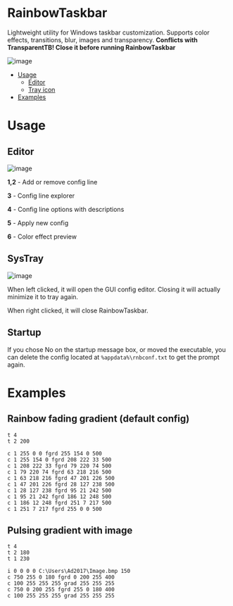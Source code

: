 # RainbowTaskbar
Lightweight utility for Windows taskbar customization. Supports color effects, transitions, blur, images and transparency.
**Conflicts with TransparentTB! Close it before running RainbowTaskbar**


![image](https://user-images.githubusercontent.com/39013925/127749893-c171da6b-6dc3-4539-8ccb-9f54dc2675cf.png)

- [Usage](#usage)
   - [Editor](#editor)
   - [Tray icon](#systray)
- [Examples](#examples)

# Usage
## Editor
![image](https://user-images.githubusercontent.com/39013925/136743214-a4355570-f94e-41d1-b482-c5c87706ec77.png)

**1,2** - Add or remove config line

**3** - Config line explorer

**4** - Config line options with descriptions

**5** - Apply new config

**6** - Color effect preview


## SysTray
![image](https://user-images.githubusercontent.com/39013925/136702026-0333b00b-5af4-4014-9868-a092ef89acfd.png)

When left clicked, it will open the GUI config editor. Closing it will actually minimize it to tray again.

When right clicked, it will close RainbowTaskbar.

## Startup
If you chose No on the startup message box, or moved the executable, you can delete the config located at `%appdata%\rnbconf.txt` to get the prompt again.


# Examples
## Rainbow fading gradient (default config)
```
t 4
t 2 200

c 1 255 0 0 fgrd 255 154 0 500
c 1 255 154 0 fgrd 208 222 33 500
c 1 208 222 33 fgrd 79 220 74 500
c 1 79 220 74 fgrd 63 218 216 500
c 1 63 218 216 fgrd 47 201 226 500
c 1 47 201 226 fgrd 28 127 238 500
c 1 28 127 238 fgrd 95 21 242 500
c 1 95 21 242 fgrd 186 12 248 500
c 1 186 12 248 fgrd 251 7 217 500
c 1 251 7 217 fgrd 255 0 0 500
```

## Pulsing gradient with image
```
t 4
t 2 180
t 1 230

i 0 0 0 0 C:\Users\Ad2017\Image.bmp 150
c 750 255 0 180 fgrd 0 200 255 400
c 100 255 255 255 grad 255 255 255
c 750 0 200 255 fgrd 255 0 180 400
c 100 255 255 255 grad 255 255 255
```
### 

